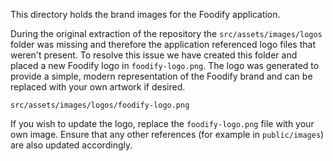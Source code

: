 This directory holds the brand images for the Foodify application.

During the original extraction of the repository the `src/assets/images/logos` folder was missing and therefore the application referenced logo files that weren't present.  To resolve this issue we have created this folder and placed a new Foodify logo in `foodify-logo.png`.  The logo was generated to provide a simple, modern representation of the Foodify brand and can be replaced with your own artwork if desired.

```
src/assets/images/logos/foodify-logo.png
```

If you wish to update the logo, replace the `foodify-logo.png` file with your own image.  Ensure that any other references (for example in `public/images`) are also updated accordingly.